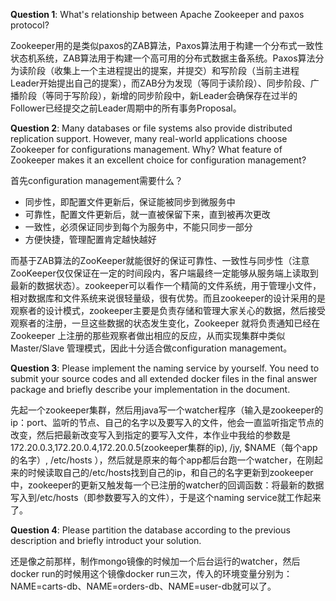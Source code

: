 **Question 1**: What's relationship between Apache Zookeeper and paxos protocol?

Zookeeper用的是类似paxos的ZAB算法，Paxos算法用于构建一个分布式一致性状态机系统，ZAB算法用于构建一个高可用的分布式数据主备系统。Paxos算法分为读阶段（收集上一个主进程提出的提案，并提交）和写阶段（当前主进程Leader开始提出自己的提案），而ZAB分为发现（等同于读阶段）、同步阶段、广播阶段（等同于写阶段），新增的同步阶段中，新Leader会确保存在过半的Follower已经提交之前Leader周期中的所有事务Proposal。



**Question 2**: Many databases or file systems also provide distributed replication support. However, many real-world applications choose Zookeeper for configurations management. Why? What feature of Zookeeper makes it an excellent choice for configuration management?

首先configuration management需要什么？

- 同步性，即配置文件更新后，保证能被同步到微服务中
- 可靠性，配置文件更新后，就一直被保留下来，直到被再次更改
- 一致性，必须保证同步到每个为服务中，不能只同步一部分
- 方便快捷，管理配置肯定越快越好

而基于ZAB算法的ZooKeeper就能很好的保证可靠性、一致性与同步性（注意ZooKeeper仅仅保证在一定的时间段内，客户端最终一定能够从服务端上读取到最新的数据状态）。zookeeper可以看作一个精简的文件系统，用于管理小文件，相对数据库和文件系统来说很轻量级，很有优势。而且zookeeper的设计采用的是观察者的设计模式，zookeeper主要是负责存储和管理大家关心的数据，然后接受观察者的注册，一旦这些数据的状态发生变化，Zookeeper 就将负责通知已经在 Zookeeper 上注册的那些观察者做出相应的反应，从而实现集群中类似 Master/Slave 管理模式，因此十分适合做configuration management。



**Question 3**: Please implement the naming service by yourself. You need to submit your source codes and all extended docker files in the final answer package and briefly describe your implementation in the document.

先起一个zookeeper集群，然后用java写一个watcher程序（输入是zookeeper的ip：port、监听的节点、自己的名字以及要写入的文件，他会一直监听指定节点的改变，然后把最新改变写入到指定的要写入文件，本作业中我给的参数是172.20.0.3,172.20.0.4,172.20.0.5(zookeeper集群的ip), /jy, $NAME（每个app的名字）, /etc/hosts ），然后就是原来的每个app都后台跑一个watcher，在刚起来的时候读取自己的/etc/hosts找到自己的ip，和自己的名字更新到zookeeper中，zookeeper的更新又触发每一个已注册的watcher的回调函数：将最新的数据写入到/etc/hosts（即参数要写入的文件），于是这个naming service就工作起来了。



**Question 4**: Please partition the database according to the previous description and briefly introduct your solution.

还是像之前那样，制作mongo镜像的时候加一个后台运行的watcher，然后docker run的时候用这个镜像docker run三次，传入的环境变量分别为：NAME=carts-db、NAME=orders-db、NAME=user-db就可以了。


